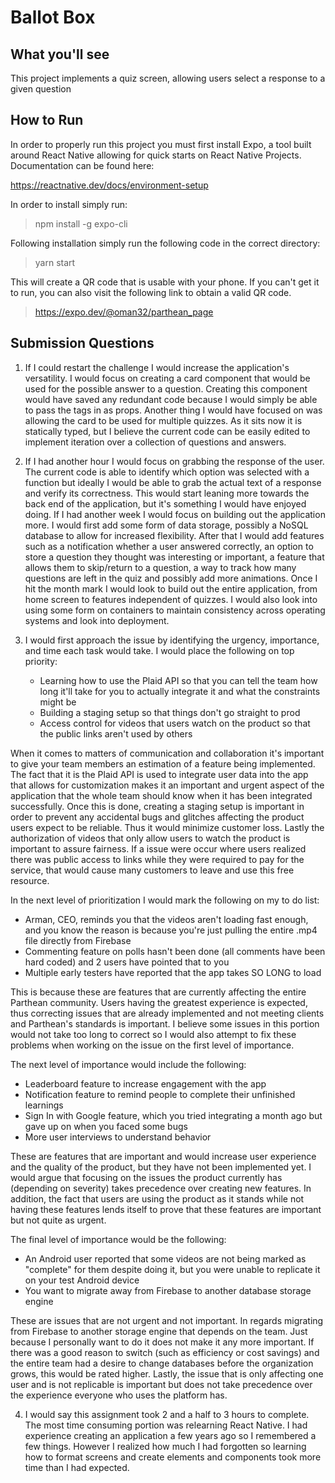 Ballot Box
=======
 
What you'll see
-----------
This project implements a quiz screen, allowing users select a response to a given question
 
 
How to Run
-----------
 
In order to properly run this project you must first install Expo, a tool built around React Native allowing for quick starts
on React Native Projects. Documentation can be found here:
 
https://reactnative.dev/docs/environment-setup
 
In order to install simply run:
>npm install -g expo-cli
 
Following installation simply run the following code in the correct directory:
 
>yarn start
 
This will create a QR code that is usable with your phone. If you can't get it to run, you can also visit the following link to
obtain a valid QR code.
 
>https://expo.dev/@oman32/parthean_page
 
 
 
Submission Questions
-----------
 
1. If I could restart the challenge I would increase the application's versatility. I would focus on creating a card
component that would be used for the possible answer to a question. Creating this component would have saved any redundant code
because I would simply be able to pass the tags in as props. Another thing I would have focused on was allowing the card to be
used for multiple quizzes. As it sits now it is statically typed, but I believe the current code can be easily edited to implement iteration over a collection of questions and answers.
 
2. If I had another hour I would focus on grabbing the response of the user. The current code is able to identify which
option was selected with a function but ideally I would be able to grab the actual text of a response and verify its
correctness. This would start leaning more towards the back end of the application, but it's something I would have enjoyed
doing. If I had another week I would focus on building out the application more. I would first add some form of data storage,
possibly a NoSQL database to allow for increased flexibility. After that I would add features such as a notification whether a
user answered correctly, an option to store a question they thought was interesting or important, a feature that allows them to
skip/return to a question, a way to track how many questions are left in the quiz and possibly add more animations. Once I hit the month mark I would look to build out the entire application, from home screen to features independent of quizzes. I would also look into using some form on containers to maintain consistency across operating systems and look into deployment.
 
3. I would first approach the issue by identifying the urgency, importance, and time each task would take. I would place the
following on top priority:
 
   - Learning how to use the Plaid API so that you can tell the team how long it'll take for you to actually integrate it and what the constraints might be
   - Building a staging setup so that things don't go straight to prod
   - Access control for videos that users watch on the product so that the public links aren't used by others
 
When it comes to matters of communication and collaboration it's important to give your team members an estimation of a
feature being implemented. The fact that it is the Plaid API is used to integrate user data into the app that allows for
customization makes it an important and urgent aspect of the application that the whole team should know when it has been
integrated successfully. Once this is done, creating a staging setup is important in order to prevent any accidental bugs and
glitches affecting the product users expect to be reliable. Thus it would minimize customer loss. Lastly the authorization of
videos that only allow users to watch the product is important to assure fairness. If a issue were occur where users
realized there was public access to links while they were required to pay for the service, that would cause many customers to
leave and use this free resource.
 
In the next level of prioritization I would mark the following on my to do list:
 
   - Arman, CEO, reminds you that the videos aren't loading fast enough, and you know the reason is because you're just pulling the entire .mp4 file directly from Firebase
   - Commenting feature on polls hasn't been done (all comments have been hard coded) and 2 users have pointed that to you
   - Multiple early testers have reported that the app takes SO LONG to load
 
This is because these are features that are currently affecting the entire Parthean community. Users having the greatest
experience is expected, thus correcting issues that are already implemented and not meeting clients and Parthean's standards is
important. I believe some issues in this portion would not take too long to correct so I would also attempt to fix these problems
when working on the issue on the first level of importance.
 
The next level of importance would include the following:
 
   - Leaderboard feature to increase engagement with the app
   - Notification feature to remind people to complete their unfinished learnings
   - Sign In with Google feature, which you tried integrating a month ago but gave up on when you faced some bugs
   - More user interviews to understand behavior
 
These are features that are important and would increase user experience and the quality of the product, but they have
not been implemented yet. I would argue that focusing on the issues the product currently has (depending on severity) takes
precedence over creating new features. In addition, the fact that users are using the product as it stands while not having these
features lends itself to prove that these features are important but not quite as urgent.
 
The final level of importance would be the following:
 
   - An Android user reported that some videos are not being marked as "complete" for them despite doing it, but you were unable to replicate it on your test Android device
   - You want to migrate away from Firebase to another database storage engine
 
These are issues that are not urgent and not important. In regards migrating from Firebase to another storage engine that
depends on the team. Just because I personally want to do it does not make it any more important. If there was a good reason to
switch (such as efficiency or cost savings) and the entire team had a desire to change databases before the organization
grows, this would be rated higher. Lastly, the issue that is only affecting one user and is not replicable is important but
does not take precedence over the experience everyone who uses the platform has.

4. I would say this assignment took 2 and a half to 3 hours to complete. The most time consuming portion was relearning React
Native. I had experience creating an application a few years ago so I remembered a few things. However I realized how much I had
forgotten so learning how to format screens and create elements and components took more time than I had expected.

